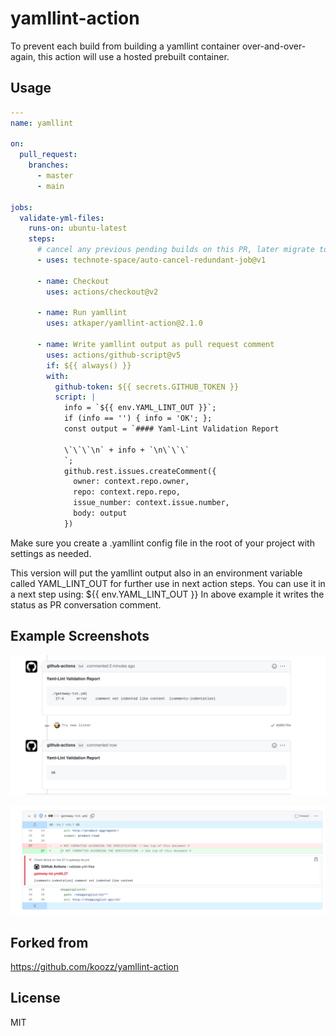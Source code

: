 # yamllint-action

To prevent each build from building a yamllint container over-and-over-again,
this action will use a hosted prebuilt container.

## Usage

```yaml
---
name: yamllint

on:
  pull_request:
    branches:
      - master
      - main

jobs:
  validate-yml-files:
    runs-on: ubuntu-latest
    steps:
      # cancel any previous pending builds on this PR, later migrate to: https://docs.github.com/en/actions/reference/workflow-syntax-for-github-actions#concurrency
      - uses: technote-space/auto-cancel-redundant-job@v1

      - name: Checkout
        uses: actions/checkout@v2

      - name: Run yamllint
        uses: atkaper/yamllint-action@2.1.0

      - name: Write yamllint output as pull request comment
        uses: actions/github-script@v5
        if: ${{ always() }}
        with:
          github-token: ${{ secrets.GITHUB_TOKEN }}
          script: |
            info = `${{ env.YAML_LINT_OUT }}`;
            if (info == '') { info = 'OK'; };
            const output = `#### Yaml-Lint Validation Report

            \`\`\`\n` + info + `\n\`\`\`
            `;
            github.rest.issues.createComment({
              owner: context.repo.owner,
              repo: context.repo.repo,
              issue_number: context.issue.number,
              body: output
            })

```

Make sure you create a .yamllint config file in the root of your project with settings as needed.

This version will put the yamllint output also in an environment variable called YAML_LINT_OUT for further use in next action steps.
You can use it in a next step using: ${{ env.YAML_LINT_OUT }}
In above example it writes the status as PR conversation comment.

## Example Screenshots

![PR Comment](screenshots/example-pr-comment.png "PR Comment")

![Code Annotation](screenshots/example-code-annotation.png "Code Annotation")


## Forked from

https://github.com/koozz/yamllint-action

## License

MIT

